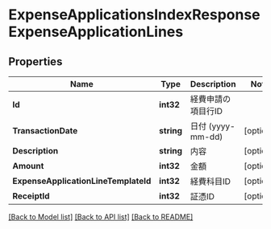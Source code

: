 # ExpenseApplicationsIndexResponseExpenseApplicationLines

## Properties

Name | Type | Description | Notes
------------ | ------------- | ------------- | -------------
**Id** | **int32** | 経費申請の項目行ID | 
**TransactionDate** | **string** | 日付 (yyyy-mm-dd) | [optional] 
**Description** | **string** | 内容 | [optional] 
**Amount** | **int32** | 金額 | [optional] 
**ExpenseApplicationLineTemplateId** | **int32** | 経費科目ID | [optional] 
**ReceiptId** | **int32** | 証憑ID | [optional] 

[[Back to Model list]](../README.md#documentation-for-models) [[Back to API list]](../README.md#documentation-for-api-endpoints) [[Back to README]](../README.md)


